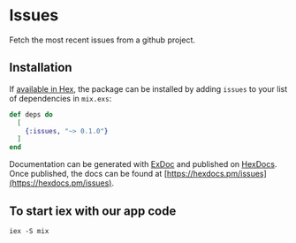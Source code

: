 # Issues

Fetch the most recent issues from a github project.

## Installation

If [available in Hex](https://hex.pm/docs/publish), the package can be installed
by adding `issues` to your list of dependencies in `mix.exs`:

```elixir
def deps do
  [
    {:issues, "~> 0.1.0"}
  ]
end
```

Documentation can be generated with [ExDoc](https://github.com/elixir-lang/ex_doc)
and published on [HexDocs](https://hexdocs.pm). Once published, the docs can
be found at [https://hexdocs.pm/issues](https://hexdocs.pm/issues).

## To start iex with our app code

```shell
iex -S mix
```
